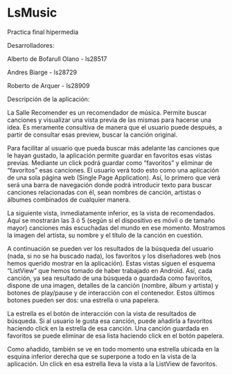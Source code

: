 # LsMusic
Practica final hipermedia

Desarrolladores:

Alberto de Bofarull Olano - ls28517

Andres Biarge - ls28729

Roberto de Arquer - ls28909



Descripción de la aplicación:

La Salle Recomender es un recomendador de música. Permite buscar canciones y visualizar una vista previa de las mismas para hacerse una idea. Es meramente consultiva de manera que el usuario puede después, a partir de consultar esas preview, buscar la canción original.

Para facilitar al usuario que pueda buscar más adelante las canciones que le hayan gustado, la aplicación permite guardar en favoritos esas vistas previas. Mediante un click podrá guardar como “favoritos” y eliminar de “favoritos” esas canciones.
El usuario verá todo esto como una aplicación de una sola página web (Single Page Application). Así, lo primero que verá será una barra de navegación donde podrá introducir texto para buscar canciones relacionadas con él, sean nombres de canción, artistas o álbumes combinados de cualquier manera. 

La siguiente vista, inmediatamente inferior, es la vista de recomendados. Aquí se mostrarán las 3 ó 5 (según si el dispositivo es móvil o de tamaño mayor) canciones más escuchadas del mundo en ese momento. Mostramos la imagen del artista, su nombre y el título de la canción en cuestión.

A continuación se pueden ver los resultados de la búsqueda del usuario (nada, si no se ha buscado nada), los favoritos y los diseñadores web (nos hemos querido mostrar en la aplicación). Estas vistas siguen el esquema “ListView” que hemos tomado de haber trabajado en Android.  Así, cada canción, ya sea resultado de una búsqueda o guardada como favoritos, dispone de una imagen, detalles de la canción (nombre, álbum y artista) y botones de play/pause y de interacción con el contenedor. Estos últimos botones pueden ser dos: una estrella o una papelera.

La estrella es el botón de interacción con la vista de resultados de búsqueda. Si al usuario le gusta esa canción, puede añadirla a favoritos haciendo click en la estrella de esa canción. Una canción guardada en favoritos se puede eliminar de esa lista haciendo click en el botón papelera.

Como añadido, también se ve en todo momento una estrella ubicada en la esquina inferior derecha que se superpone a todo en la vista de la aplicación. Un click en esa estrella lleva la vista a la ListView de favoritos.

